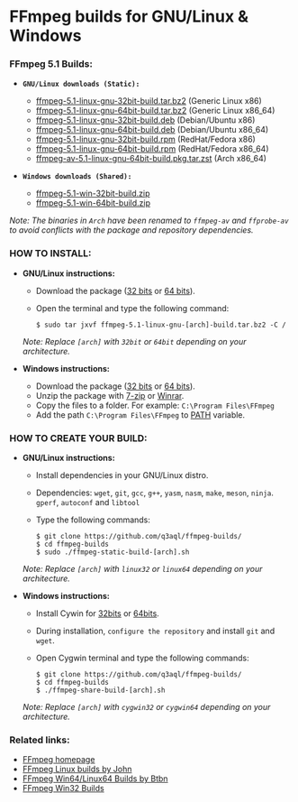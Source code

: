 FFmpeg builds for GNU/Linux & Windows
=====================================

### FFmpeg 5.1 Builds:

  * **`GNU/Linux downloads (Static):`**
  
    * [ffmpeg-5.1-linux-gnu-32bit-build.tar.bz2](https://github.com/q3aql/ffmpeg-builds/releases/download/v5.1/ffmpeg-5.1-linux-gnu-32bit-build.tar.bz2) (Generic Linux x86)
    * [ffmpeg-5.1-linux-gnu-64bit-build.tar.bz2](https://github.com/q3aql/ffmpeg-builds/releases/download/v5.1/ffmpeg-5.1-linux-gnu-64bit-build.tar.bz2) (Generic Linux x86_64)
    * [ffmpeg-5.1-linux-gnu-32bit-build.deb](https://github.com/q3aql/ffmpeg-builds/releases/download/v5.1/ffmpeg-5.1-linux-gnu-32bit-build.deb) (Debian/Ubuntu x86)
    * [ffmpeg-5.1-linux-gnu-64bit-build.deb](https://github.com/q3aql/ffmpeg-builds/releases/download/v5.1/ffmpeg-5.1-linux-gnu-64bit-build.deb) (Debian/Ubuntu x86_64)
    * [ffmpeg-5.1-linux-gnu-32bit-build.rpm](https://github.com/q3aql/ffmpeg-builds/releases/download/v5.1/ffmpeg-5.1-linux-gnu-32bit-build.rpm) (RedHat/Fedora x86)
    * [ffmpeg-5.1-linux-gnu-64bit-build.rpm](https://github.com/q3aql/ffmpeg-builds/releases/download/v5.1/ffmpeg-5.1-linux-gnu-64bit-build.rpm) (RedHat/Fedora x86_64)
    * [ffmpeg-av-5.1-linux-gnu-64bit-build.pkg.tar.zst](https://github.com/q3aql/ffmpeg-builds/releases/download/v5.1/ffmpeg-av-5.1-linux-gnu-64bit-build.pkg.tar.zst) (Arch x86_64)
       
  * **`Windows downloads (Shared):`**
  
    * [ffmpeg-5.1-win-32bit-build.zip](https://github.com/q3aql/ffmpeg-builds/releases/download/v5.1/ffmpeg-5.1-win-32bit-build.zip)
    * [ffmpeg-5.1-win-64bit-build.zip](https://github.com/q3aql/ffmpeg-builds/releases/download/v5.1/ffmpeg-5.1-win-64bit-build.zip)

_Note: The binaries in `Arch` have been renamed to `ffmpeg-av` and `ffprobe-av` to avoid conflicts with the package and repository dependencies._

### HOW TO INSTALL:

  * **GNU/Linux instructions:**

    * Download the package ([32 bits](https://github.com/q3aql/ffmpeg-builds/releases/download/v5.1/ffmpeg-5.1-linux-gnu-32bit-build.tar.bz2) or [64 bits](https://github.com/q3aql/ffmpeg-builds/releases/download/v5.1/ffmpeg-5.1-linux-gnu-64bit-build.tar.bz2)).
    * Open the terminal and type the following command:
    
      ```shell
      $ sudo tar jxvf ffmpeg-5.1-linux-gnu-[arch]-build.tar.bz2 -C /
      ```
    
    _Note: Replace `[arch]` with `32bit` or `64bit` depending on your architecture._
      
  * **Windows instructions:**
    
    * Download the package ([32 bits](https://github.com/q3aql/ffmpeg-builds/releases/download/v5.1/ffmpeg-5.1-win-32bit-build.zip) or [64 bits](https://github.com/q3aql/ffmpeg-builds/releases/download/v5.1/ffmpeg-5.1-win-64bit-build.zip)).
    * Unzip the package with [7-zip](http://www.7-zip.org/) or [Winrar](http://www.rarlab.com/).
    * Copy the files to a folder. For example: `C:\Program Files\FFmpeg`
    * Add the path `C:\Program Files\FFmpeg` to [PATH](https://www.google.es/search?q=add+folder+to+PATH+on+Windows) variable.
    
### HOW TO CREATE YOUR BUILD:

  * **GNU/Linux instructions:**
  
    * Install dependencies in your GNU/Linux distro.
    * Dependencies: `wget`, `git`, `gcc`, `g++`, `yasm`, `nasm`, `make`, `meson`, `ninja`. `gperf`, `autoconf` and `libtool`
    * Type the following commands:

      ```shell
      $ git clone https://github.com/q3aql/ffmpeg-builds/
      $ cd ffmpeg-builds
      $ sudo ./ffmpeg-static-build-[arch].sh
      ```
    
    _Note: Replace `[arch]` with `linux32` or `linux64` depending on your architecture._
      
  * **Windows instructions:**
  
    * Install Cywin for [32bits](https://cygwin.com/setup-x86.exe) or [64bits](https://cygwin.com/setup-x86_64.exe).
    * During installation, `configure the repository` and install `git` and `wget`.
    * Open Cygwin terminal and type the following commands:
    
      ```shell
      $ git clone https://github.com/q3aql/ffmpeg-builds/
      $ cd ffmpeg-builds
      $ ./ffmpeg-share-build-[arch].sh
      ```
    
    _Note: Replace `[arch]` with `cygwin32` or `cygwin64` depending on your architecture._

### Related links:

  * [FFmpeg homepage](https://ffmpeg.org/)
  * [FFmpeg Linux builds by John](https://johnvansickle.com/ffmpeg/)
  * [FFmpeg Win64/Linux64 Builds by Btbn](https://github.com/BtbN/FFmpeg-Builds)
  * [FFmpeg Win32 Builds](https://github.com/sudo-nautilus/FFmpeg-Builds-Win32)

